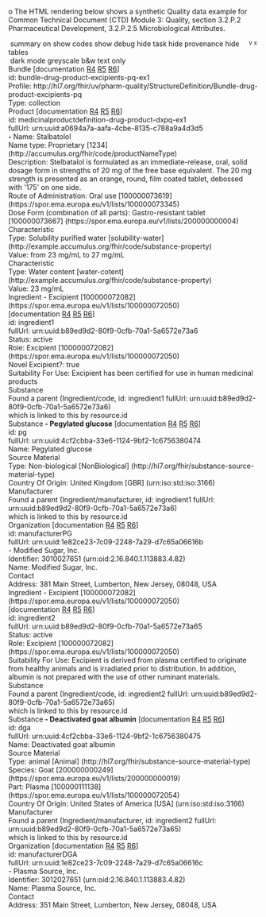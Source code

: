 o	The HTML rendering below shows a synthetic Quality data example for Common Technical Document (CTD) Module 3: Quality, section 3.2.P.2 Pharmaceutical Development, 3.2.P.2.5 Microbiological Attributes.

<html>
<body>
<div class="greyable">
<div class="controls remove"><span> </span><span class="button" onclick="toggleSummary(this)" title="summary view">summary on</span><span> </span><span class="button" onclick="toggleCodes(this)" title="details of code systems">show codes</span><span> </span><span class="button" onclick="toggleDebug(this)" title="extra technical info">show debug</span><span style="float:right; margin-right:3px;"><span class="buttonNoUnderlineHidden" onclick="toggleLowerControls(this)"><sup title="expand this"> v </sup></span><span class="buttonNoUnderline" onclick="toggleRemove(this)"><sup title="close this">x</sup></span></span><span> </span><span class="button" onclick="toggleRemoveTask(this)" title="details of tasks for changes">hide task</span><span> </span><span class="button" onclick="toggleRemoveProvenance(this)" title="details of provenance for changes">hide provenance</span><span> </span><span class="button" onclick="toggleRemoveTables(this)" title="tabular data">hide tables</span><br><span> </span><span class="button" onclick="toggleDarkMode(this)" title="darkened display">dark mode</span><span> </span><span class="button" onclick="toggleApplyGreyscale(this)" title="grey and white display">greyscale</span><span> </span><span class="button" onclick="toggleBlackAndWhite(this,false)" title="black and white display">b&amp;w</span><span> </span><span class="button" onclick="togglePlainMode(this);" title="plain text display">text only</span></div>
<div class="divBody">
<div style="position:relative" class="summaryUnit" ondblclick="summaryHandler(event)">
<div class="debugOffBorder">
<div class="bundleBorder">
<div class="debugOff">
<div class="bundle"><a class="plainLink"><span class="bold" title="Bundle (id: bundle-drug-product-excipients-pq-ex1)
Profile: http://hl7.org/fhir/uv/pharm-quality/StructureDefinition/Bundle-drug-product-excipients-pq 

<Bundle>
    <id value=&quot;bundle-drug-product-excipients-pq-ex1&quot;/>
    <meta>
        <profile value=&quot;http://hl7.org/fhir/uv/pharm-quality/StructureDefinition/Bundle-drug-product-excipients-pq&quot;/>
    </meta>
    <type value=&quot;collection&quot;/>
    <!-- MedicinalProductDefinition - the main resource in any product scenario -->
    <entry>
        <fullUrl value=&quot;urn:uuid:a0694a7a-aafa-4cbe-8135-c788a9a4d3d5&quot;/>
        <resource>
            <!-- Section 1.1 - DP Identification -->
            <MedicinalProductDefinition>
                <id value=&quot;medicinalproductdefinition-drug-product-dxpq-ex1&quot;/>
                <description value=&quot;Stelbatalol is formulated as an immediate-release, oral, solid dosage form in strengths of 20 mg of the free base equivalent. The 20 mg strength is presented as an orange, round, film coated tablet, debossed with '175' on one side.&quot;/>
                <combinedPharmaceuticalDoseForm>
                    <coding>
                        <system value=&quot;https://spor.ema.europa.eu/v1/lists/200000000004&quot;/>
                        <code value=&quot;100000073667&quot;/>
                        <display value=&quot;Gastro-resistant tablet&quot;/>
                    </coding>
                </combinedPharmaceuticalDoseForm>
                <route>
                    <coding>
                        <system value=&quot;https://spor.ema.europa.eu/v1/lists/100000073345&quot;/>
                        <code value=&quot;100000073619&quot;/>
                        <display value=&quot;Oral use&quot;/>
                    </coding>
                </route>
                <name>
                    <productName value=&quot;Stalbatolol&quot;/>
                    <type>
                        <coding>
                            <system value=&quot;http://accumulus.org/fhir/code/productNameType&quot;/>
                            <code value=&quot;1234&quot;/>
                            <display value=&quot;Proprietary&quot;/>
                        </coding>
                    </type>
                </name>
                <characteristic>
                    <extension url=&quot;http://hl7.org/fhir/uv/pharm-quality/StructureDefinition/Extension-substance-property-range-dxpq&quot;>
                        <valueRange>
                            <low>
                                <value value=&quot;23&quot;/>
                                <unit value=&quot;mg/mL&quot;/>
                            </low>
                            <high>
                                <value value=&quot;27&quot;/>
                                <unit value=&quot;mg/mL&quot;/>
                            </high>
                        </valueRange>
                    </extension>
                    <type>
                        <coding>
                            <system value=&quot;http://example.accumulus.org/fhir/code/substance-property&quot;/>
                            <code value=&quot;solubility-water&quot;/>
                            <display value=&quot;Solubility purified water&quot;/>
                        </coding>
                    </type>
                </characteristic>
                <characteristic>
                    <type>
                        <coding>
                            <system value=&quot;http://example.accumulus.org/fhir/code/substance-property&quot;/>
                            <code value=&quot;water-cotent&quot;/>
                            <display value=&quot;Water content&quot;/>
                        </coding>
                    </type>
                    <valueQuantity>
                        <value value=&quot;23&quot;/>
                        <unit value=&quot;mg/mL&quot;/>
                    </valueQuantity>
                </characteristic>
            </MedicinalProductDefinition>
        </resource>
    </entry>
    <entry>
        <fullUrl value=&quot;urn:uuid:1e82ce23-7c09-2248-7a29-d7c65a06616b&quot;/>
        <resource>
            <Organization>
                <id value=&quot;manufacturerPG&quot;/>
                <identifier>
                    <!-- FDA establishment identifier -->
                    <system value=&quot;urn:oid:2.16.840.1.113883.4.82&quot;/>
                    <value value=&quot;3010027651&quot;/>
                </identifier>
                <name value=&quot;Modified Sugar, Inc.&quot;/>
                <contact>
                    <address>
                        <line value=&quot;381 Main Street&quot;/>
                        <city value=&quot;Lumberton&quot;/>
                        <state value=&quot;New Jersey&quot;/>
                        <postalCode value=&quot;08048&quot;/>
                        <country value=&quot;USA&quot;/>
                    </address>
                </contact>
            </Organization>
        </resource>
    </entry>
    <entry>
        <fullUrl value=&quot;urn:uuid:1e82ce23-7c09-2248-7a29-d7c65a06616c&quot;/>
        <resource>
            <Organization>
                <id value=&quot;manufacturerDGA&quot;/>
                <identifier>
                    <!-- FDA establishment identifier -->
                    <system value=&quot;urn:oid:2.16.840.1.113883.4.82&quot;/>
                    <value value=&quot;3012027651&quot;/>
                </identifier>
                <name value=&quot;Plasma Source, Inc.&quot;/>
                <contact>
                    <address>
                        <line value=&quot;351 Main Street&quot;/>
                        <city value=&quot;Lumberton&quot;/>
                        <state value=&quot;New Jersey&quot;/>
                        <postalCode value=&quot;08048&quot;/>
                        <country value=&quot;USA&quot;/>
                    </address>
                </contact>
            </Organization>
        </resource>
    </entry>
    <entry>
        <fullUrl value=&quot;urn:uuid:b89ed9d2-80f9-0cfb-70a1-5a6572e73a6&quot;/>
        <resource>
            <Ingredient>
                <id value=&quot;ingredient1&quot;/>
                <extension url=&quot;http://hl7.org/fhir/uv/pharm-quality/StructureDefinition/Extension-novel-excipient-dxpq&quot;>
                    <valueBoolean value=&quot;true&quot;/>
                </extension>
                <extension url=&quot;http://accumulus.org/fhir/extension/suitabilityForUse&quot;>
                    <valueString value=&quot;Excipient has been certified for use in human medicinal products&quot;/>
                </extension>
                <status value=&quot;active&quot;/>
                <for>
                    <reference value=&quot;MedicinalProductDefinition/medicinalproductdefinition-drug-product-dxpq-ex1&quot;/>
                </for>
                <role>
                    <coding>
                        <system value=&quot;https://spor.ema.europa.eu/v1/lists/100000072050&quot;/>
                        <code value=&quot;100000072082&quot;/>
                        <display value=&quot;Excipient&quot;/>
                    </coding>
                </role>
                <manufacturer>
                    <manufacturer>
                        <reference value=&quot;Organization/manufacturerPG&quot;/>
                    </manufacturer>
                </manufacturer>
                <substance>
                    <code>
                        <reference>
                            <reference value=&quot;SubstanceDefinition/pg&quot;/>
                        </reference>
                    </code>
                </substance>
            </Ingredient>
        </resource>
    </entry>
    <!-- Section 2.1 - DP Composition - Product Component -->
    <entry>
        <fullUrl value=&quot;urn:uuid:4cf2cbba-33e6-1124-9bf2-1c6756380474&quot;/>
        <resource>
            <SubstanceDefinition>
                <id value=&quot;pg&quot;/>
                <name>
                    <name value=&quot;Pegylated glucose&quot;/>
                </name>
                <sourceMaterial>
                    <type>
                        <coding>
                            <system value=&quot;http://hl7.org/fhir/substance-source-material-type&quot;/>
                            <code value=&quot;NonBiological&quot;/>
                            <display value=&quot;Non-biological&quot;/>
                        </coding>
                    </type>
                    <countryOfOrigin>
                        <coding>
                            <system value=&quot;urn:iso:std:iso:3166&quot;/>
                            <code value=&quot;GBR&quot;/>
                            <display value=&quot;United Kingdom&quot;/>
                        </coding>
                    </countryOfOrigin>
                </sourceMaterial>
            </SubstanceDefinition>
        </resource>
    </entry>
    <entry>
        <fullUrl value=&quot;urn:uuid:b89ed9d2-80f9-0cfb-70a1-5a6572e73a65&quot;/>
        <resource>
            <Ingredient>
                <id value=&quot;ingredient2&quot;/>
                <extension url=&quot;http://accumulus.org/fhir/extension/suitabilityForUse&quot;>
                    <valueString value=&quot;Excipient is derived from plasma certified to originate from healthy animals and is irradiated prior to distribution.  In addition, albumin is not prepared with the use of other ruminant materials.&quot;/>
                </extension>
                <status value=&quot;active&quot;/>
                <for>
                    <reference value=&quot;MedicinalProductDefinition/medicinalproductdefinition-drug-product-dxpq-ex1&quot;/>
                </for>
                <role>
                    <coding>
                        <system value=&quot;https://spor.ema.europa.eu/v1/lists/100000072050&quot;/>
                        <code value=&quot;100000072082&quot;/>
                        <display value=&quot;Excipient&quot;/>
                    </coding>
                </role>
                <manufacturer>
                    <manufacturer>
                        <reference value=&quot;Organization/manufacturerDGA&quot;/>
                    </manufacturer>
                </manufacturer>
                <substance>
                    <code>
                        <reference>
                            <reference value=&quot;SubstanceDefinition/dga&quot;/>
                        </reference>
                    </code>
                </substance>
            </Ingredient>
        </resource>
    </entry>
    <entry>
        <fullUrl value=&quot;urn:uuid:4cf2cbba-33e6-1124-9bf2-1c6756380475&quot;/>
        <resource>
            <SubstanceDefinition>
                <id value=&quot;dga&quot;/>
                <name>
                    <name value=&quot;Deactivated goat albumin&quot;/>
                </name>
                <sourceMaterial>
                    <type>
                        <coding>
                            <system value=&quot;http://hl7.org/fhir/substance-source-material-type&quot;/>
                            <code value=&quot;Animal&quot;/>
                            <display value=&quot;animal&quot;/>
                        </coding>
                    </type>
                    <species>
                        <coding>
                            <system value=&quot;https://spor.ema.europa.eu/v1/lists/200000000019&quot;/>
                            <code value=&quot;200000000249&quot;/>
                            <display value=&quot;Goat&quot;/>
                        </coding>
                    </species>
                    <part>
                        <coding>
                            <system value=&quot;https://spor.ema.europa.eu/v1/lists/100000072054&quot;/>
                            <code value=&quot;100000111138&quot;/>
                            <display value=&quot;Plasma&quot;/>
                        </coding>
                    </part>
                    <countryOfOrigin>
                        <coding>
                            <system value=&quot;urn:iso:std:iso:3166&quot;/>
                            <code value=&quot;USA&quot;/>
                            <display value=&quot;United States of America&quot;/>
                        </coding>
                    </countryOfOrigin>
                </sourceMaterial>
            </SubstanceDefinition>
        </resource>
    </entry>" id="Bundle-bundle-drug-product-excipients-pq-ex1">Bundle</span></a><span class="debugOff"> [documentation <a target="_blank" href="http://hl7.org/fhir/R4/bundle.html#tt-uml">R4</a> <a target="_blank" href="http://hl7.org/fhir/bundle.html#tt-uml">R5</a> <a target="_blank" href="http://build.fhir.org/bundle.html#tt-uml">R6</a>]</span><div class="debugOff">id: bundle-drug-product-excipients-pq-ex1</div>
<div class="debugOff"></div>
<div class="debugOff"><span title="
<Bundle>
    <meta>
        <profile value=&quot;http://hl7.org/fhir/uv/pharm-quality/StructureDefinition/Bundle-drug-product-excipients-pq&quot;>">Profile: </span><span>http://hl7.org/fhir/uv/pharm-quality/StructureDefinition/Bundle-drug-product-excipients-pq</span></div>
<div><span title="
<Bundle>
    ...
    <type value=&quot;collection&quot;>">Type: </span><span><span>collection</span></span></div>
</div>
</div>
<div>
<div ondblclick="summaryHandler(event)" class="indent mpd summaryUnit"><a class="plainLink"><span class="bold" title="MedicinalProductDefinition (id: medicinalproductdefinition-drug-product-dxpq-ex1)(fullUrl: urn:uuid:a0694a7a-aafa-4cbe-8135-c788a9a4d3d5)

<Bundle>
    <entry>
        <resource>
            <MedicinalProductDefinition>
                <id value=&quot;medicinalproductdefinition-drug-product-dxpq-ex1&quot;/>
                <description value=&quot;Stelbatalol is formulated as an immediate-release, oral, solid dosage form in strengths of 20 mg of the free base equivalent. The 20 mg strength is presented as an orange, round, film coated tablet, debossed with '175' on one side.&quot;/>
                <combinedPharmaceuticalDoseForm>
                    <coding>
                        <system value=&quot;https://spor.ema.europa.eu/v1/lists/200000000004&quot;/>
                        <code value=&quot;100000073667&quot;/>
                        <display value=&quot;Gastro-resistant tablet&quot;/>
                    </coding>
                </combinedPharmaceuticalDoseForm>
                <route>
                    <coding>
                        <system value=&quot;https://spor.ema.europa.eu/v1/lists/100000073345&quot;/>
                        <code value=&quot;100000073619&quot;/>
                        <display value=&quot;Oral use&quot;/>
                    </coding>
                </route>
                <name>
                    <productName value=&quot;Stalbatolol&quot;/>
                    <type>
                        <coding>
                            <system value=&quot;http://accumulus.org/fhir/code/productNameType&quot;/>
                            <code value=&quot;1234&quot;/>
                            <display value=&quot;Proprietary&quot;/>
                        </coding>
                    </type>
                </name>
                <characteristic>
                    <extension url=&quot;http://hl7.org/fhir/uv/pharm-quality/StructureDefinition/Extension-substance-property-range-dxpq&quot;>
                        <valueRange>
                            <low>
                                <value value=&quot;23&quot;/>
                                <unit value=&quot;mg/mL&quot;/>
                            </low>
                            <high>
                                <value value=&quot;27&quot;/>
                                <unit value=&quot;mg/mL&quot;/>
                            </high>
                        </valueRange>
                    </extension>
                    <type>
                        <coding>
                            <system value=&quot;http://example.accumulus.org/fhir/code/substance-property&quot;/>
                            <code value=&quot;solubility-water&quot;/>
                            <display value=&quot;Solubility purified water&quot;/>
                        </coding>
                    </type>
                </characteristic>
                <characteristic>
                    <type>
                        <coding>
                            <system value=&quot;http://example.accumulus.org/fhir/code/substance-property&quot;/>
                            <code value=&quot;water-cotent&quot;/>
                            <display value=&quot;Water content&quot;/>
                        </coding>
                    </type>
                    <valueQuantity>
                        <value value=&quot;23&quot;/>
                        <unit value=&quot;mg/mL&quot;/>
                    </valueQuantity>
                </characteristic>" id="MedicinalProductDefinition-medicinalproductdefinition-drug-product-dxpq-ex1">Product</span></a><span class="summaryHiddenOff"><span class="debugOff"> [documentation <a target="_blank" href="http://hl7.org/fhir/R4/medicinalproductdefinition.html#tt-uml">R4</a> <a target="_blank" href="http://hl7.org/fhir/medicinalproductdefinition.html#tt-uml">R5</a> <a target="_blank" href="http://build.fhir.org/medicinalproductdefinition.html#tt-uml">R6</a>]</span><div class="debugOff">id: medicinalproductdefinition-drug-product-dxpq-ex1</div>
<div class="debugOff"> fullUrl: urn:uuid:a0694a7a-aafa-4cbe-8135-c788a9a4d3d5</div></span><div class="summaryHiddenOff"></div><span class="summaryShowsOff"><b> - </b></span><span title="
<Bundle>
    <entry>
        <resource>
            <MedicinalProductDefinition>
                ...
                <name>
                    <productName value=&quot;Stalbatolol&quot;/>
                    <type>
                        <coding>
                            <system value=&quot;http://accumulus.org/fhir/code/productNameType&quot;/>
                            <code value=&quot;1234&quot;/>
                            <display value=&quot;Proprietary&quot;/>
                        </coding>
                    </type>" class="bold"><span class="summaryHiddenOff">Name: </span><span>Stalbatolol</span></span><div class="summaryHiddenOff">
<div><span title="
<Bundle>
    <entry>
        <resource>
            <MedicinalProductDefinition>
                <name>
                    ...
                    <type>
                        <coding>
                            <system value=&quot;http://accumulus.org/fhir/code/productNameType&quot;/>
                            <code value=&quot;1234&quot;/>
                            <display value=&quot;Proprietary&quot;/>
                        </coding>">Name type: </span><span title="
<Bundle>
    <entry>
        <resource>
            <MedicinalProductDefinition>
                <name>
                    <type>
                        <coding>
                            <system value=&quot;http://accumulus.org/fhir/code/productNameType&quot;/>
                            <code value=&quot;1234&quot;/>
                            <display value=&quot;Proprietary&quot;/>">Proprietary<span class="greyOff"> [1234]</span><span class="greyOff"> (http://accumulus.org/fhir/code/productNameType)</span></span></div>
</div>
<div class="summaryHiddenOff">
<div><span title="
<Bundle>
    <entry>
        <resource>
            <MedicinalProductDefinition>
                ...
                <description value=&quot;Stelbatalol is formulated as an immediate-release, oral, solid dosage form in strengths of 20 mg of the free base equivalent. The 20 mg strength is presented as an orange, round, film coated tablet, debossed with '175' on one side.&quot;>">Description: </span><span>Stelbatalol is formulated as an immediate-release, oral, solid dosage form in strengths of 20 mg of the free base equivalent. The 20 mg strength is presented as an orange, round, film coated tablet, debossed with '175' on one side.</span></div>
<div><span title="
<Bundle>
    <entry>
        <resource>
            <MedicinalProductDefinition>
                ...
                <route>
                    <coding>
                        <system value=&quot;https://spor.ema.europa.eu/v1/lists/100000073345&quot;/>
                        <code value=&quot;100000073619&quot;/>
                        <display value=&quot;Oral use&quot;/>
                    </coding>">Route of Administration: </span><span title="
<Bundle>
    <entry>
        <resource>
            <MedicinalProductDefinition>
                <route>
                    <coding>
                        <system value=&quot;https://spor.ema.europa.eu/v1/lists/100000073345&quot;/>
                        <code value=&quot;100000073619&quot;/>
                        <display value=&quot;Oral use&quot;/>">Oral use<span class="greyOff"> [100000073619]</span><span class="greyOff"> (https://spor.ema.europa.eu/v1/lists/100000073345)</span></span></div>
<div><span title="
<Bundle>
    <entry>
        <resource>
            <MedicinalProductDefinition>
                ...
                <combinedPharmaceuticalDoseForm>
                    <coding>
                        <system value=&quot;https://spor.ema.europa.eu/v1/lists/200000000004&quot;/>
                        <code value=&quot;100000073667&quot;/>
                        <display value=&quot;Gastro-resistant tablet&quot;/>
                    </coding>">Dose Form (combination of all parts): </span><span title="
<Bundle>
    <entry>
        <resource>
            <MedicinalProductDefinition>
                <combinedPharmaceuticalDoseForm>
                    <coding>
                        <system value=&quot;https://spor.ema.europa.eu/v1/lists/200000000004&quot;/>
                        <code value=&quot;100000073667&quot;/>
                        <display value=&quot;Gastro-resistant tablet&quot;/>">Gastro-resistant tablet<span class="greyOff"> [100000073667]</span><span class="greyOff"> (https://spor.ema.europa.eu/v1/lists/200000000004)</span></span></div>
<div class="summaryHiddenOff">
<div class="indent mpdl2"><span title="
<Bundle>
    <entry>
        <resource>
            <MedicinalProductDefinition>
                ...
                <characteristic>
                    <extension url=&quot;http://hl7.org/fhir/uv/pharm-quality/StructureDefinition/Extension-substance-property-range-dxpq&quot;>
                        <valueRange>
                            <low>
                                <value value=&quot;23&quot;/>
                                <unit value=&quot;mg/mL&quot;/>
                            </low>
                            <high>
                                <value value=&quot;27&quot;/>
                                <unit value=&quot;mg/mL&quot;/>
                            </high>
                        </valueRange>
                    </extension>
                    <type>
                        <coding>
                            <system value=&quot;http://example.accumulus.org/fhir/code/substance-property&quot;/>
                            <code value=&quot;solubility-water&quot;/>
                            <display value=&quot;Solubility purified water&quot;/>
                        </coding>
                    </type>">Characteristic</span><div><span title="
<Bundle>
    <entry>
        <resource>
            <MedicinalProductDefinition>
                <characteristic>
                    ...
                    <type>
                        <coding>
                            <system value=&quot;http://example.accumulus.org/fhir/code/substance-property&quot;/>
                            <code value=&quot;solubility-water&quot;/>
                            <display value=&quot;Solubility purified water&quot;/>
                        </coding>">Type: <span title="
<Bundle>
    <entry>
        <resource>
            <MedicinalProductDefinition>
                <characteristic>
                    <type>
                        <coding>
                            <system value=&quot;http://example.accumulus.org/fhir/code/substance-property&quot;/>
                            <code value=&quot;solubility-water&quot;/>
                            <display value=&quot;Solubility purified water&quot;/>">Solubility purified water<span class="greyOff"> [solubility-water]</span><span class="greyOff"> (http://example.accumulus.org/fhir/code/substance-property)</span></span></span></div>
<div><span title="
<Bundle>
    <entry>
        <resource>
            <MedicinalProductDefinition>
                <characteristic>
                    <extension url=&quot;http://hl7.org/fhir/uv/pharm-quality/StructureDefinition/Extension-substance-property-range-dxpq&quot;>
                        <valueRange>
                            <low>
                                <value value=&quot;23&quot;/>
                                <unit value=&quot;mg/mL&quot;/>
                            </low>
                            <high>
                                <value value=&quot;27&quot;/>
                                <unit value=&quot;mg/mL&quot;/>
                            </high>">Value: from <span title="
<Bundle>
    <entry>
        <resource>
            <MedicinalProductDefinition>
                <characteristic>
                    <extension url=&quot;http://hl7.org/fhir/uv/pharm-quality/StructureDefinition/Extension-substance-property-range-dxpq&quot;>
                        <valueRange>
                            <low>
                                <value value=&quot;23&quot;/>
                                <unit value=&quot;mg/mL&quot;/>">23 mg/mL</span> to <span title="
<Bundle>
    <entry>
        <resource>
            <MedicinalProductDefinition>
                <characteristic>
                    <extension url=&quot;http://hl7.org/fhir/uv/pharm-quality/StructureDefinition/Extension-substance-property-range-dxpq&quot;>
                        <valueRange>
                            ...
                            <high>
                                <value value=&quot;27&quot;/>
                                <unit value=&quot;mg/mL&quot;/>">27 mg/mL</span></span></div>
</div>
</div>
<div class="summaryHiddenOff">
<div class="indent mpdl2"><span title="
<Bundle>
    <entry>
        <resource>
            <MedicinalProductDefinition>
                ...
                <characteristic>
                    <type>
                        <coding>
                            <system value=&quot;http://example.accumulus.org/fhir/code/substance-property&quot;/>
                            <code value=&quot;water-cotent&quot;/>
                            <display value=&quot;Water content&quot;/>
                        </coding>
                    </type>
                    <valueQuantity>
                        <value value=&quot;23&quot;/>
                        <unit value=&quot;mg/mL&quot;/>
                    </valueQuantity>">Characteristic</span><div><span title="
<Bundle>
    <entry>
        <resource>
            <MedicinalProductDefinition>
                <characteristic>
                    <type>
                        <coding>
                            <system value=&quot;http://example.accumulus.org/fhir/code/substance-property&quot;/>
                            <code value=&quot;water-cotent&quot;/>
                            <display value=&quot;Water content&quot;/>
                        </coding>">Type: <span title="
<Bundle>
    <entry>
        <resource>
            <MedicinalProductDefinition>
                <characteristic>
                    <type>
                        <coding>
                            <system value=&quot;http://example.accumulus.org/fhir/code/substance-property&quot;/>
                            <code value=&quot;water-cotent&quot;/>
                            <display value=&quot;Water content&quot;/>">Water content<span class="greyOff"> [water-cotent]</span><span class="greyOff"> (http://example.accumulus.org/fhir/code/substance-property)</span></span></span></div>
<div><span title="
<Bundle>
    <entry>
        <resource>
            <MedicinalProductDefinition>
                <characteristic>
                    ...
                    <valueQuantity>
                        <value value=&quot;23&quot;/>
                        <unit value=&quot;mg/mL&quot;/>">Value: <span title="
<Bundle>
    <entry>
        <resource>
            <MedicinalProductDefinition>
                <characteristic>
                    ...
                    <valueQuantity>
                        <value value=&quot;23&quot;/>
                        <unit value=&quot;mg/mL&quot;/>">23 mg/mL</span></span></div>
</div>
</div>
</div>
<div class="summaryHiddenOff"></div>
<div class="indent ing summaryUnit" ondblclick="summaryHandler(event)"><a class="plainLink"><span class="bold" title="Ingredient (id: ingredient1)(fullUrl: urn:uuid:b89ed9d2-80f9-0cfb-70a1-5a6572e73a6)

<Bundle>
    <entry>
        <resource>
            <Ingredient>
                <id value=&quot;ingredient1&quot;/>
                <extension url=&quot;http://hl7.org/fhir/uv/pharm-quality/StructureDefinition/Extension-novel-excipient-dxpq&quot;>
                    <valueBoolean value=&quot;true&quot;/>
                </extension>
                <extension url=&quot;http://accumulus.org/fhir/extension/suitabilityForUse&quot;>
                    <valueString value=&quot;Excipient has been certified for use in human medicinal products&quot;/>
                </extension>
                <status value=&quot;active&quot;/>
                <for>
                    <reference value=&quot;MedicinalProductDefinition/medicinalproductdefinition-drug-product-dxpq-ex1&quot;/>
                </for>
                <role>
                    <coding>
                        <system value=&quot;https://spor.ema.europa.eu/v1/lists/100000072050&quot;/>
                        <code value=&quot;100000072082&quot;/>
                        <display value=&quot;Excipient&quot;/>
                    </coding>
                </role>
                <manufacturer>
                    <manufacturer>
                        <reference value=&quot;Organization/manufacturerPG&quot;/>
                    </manufacturer>
                </manufacturer>
                <substance>
                    <code>
                        <reference>
                            <reference value=&quot;SubstanceDefinition/pg&quot;/>
                        </reference>
                    </code>
                </substance>" id="Ingredient-ingredient1">Ingredient</span></a><span class="summaryShowsOff"> - <span title="
<Bundle>
    <entry>
        <resource>
            <Ingredient>
                <role>
                    <coding>
                        <system value=&quot;https://spor.ema.europa.eu/v1/lists/100000072050&quot;/>
                        <code value=&quot;100000072082&quot;/>
                        <display value=&quot;Excipient&quot;/>">Excipient<span class="greyOff"> [100000072082]</span><span class="greyOff"> (https://spor.ema.europa.eu/v1/lists/100000072050)</span></span></span><div class="summaryHiddenOff"><span class="debugOff"> [documentation <a target="_blank" href="http://hl7.org/fhir/R4/ingredient.html#tt-uml">R4</a> <a target="_blank" href="http://hl7.org/fhir/ingredient.html#tt-uml">R5</a> <a target="_blank" href="http://build.fhir.org/ingredient.html#tt-uml">R6</a>]</span><div class="debugOff">id: ingredient1</div>
<div class="debugOff"> fullUrl: urn:uuid:b89ed9d2-80f9-0cfb-70a1-5a6572e73a6</div>
<div class="debugOff"><span title="
<Bundle>
    <entry>
        <resource>
            <Ingredient>
                ...
                <status value=&quot;active&quot;>">Status: </span><span>active</span></div>
<div><span title="
<Bundle>
    <entry>
        <resource>
            <Ingredient>
                ...
                <role>
                    <coding>
                        <system value=&quot;https://spor.ema.europa.eu/v1/lists/100000072050&quot;/>
                        <code value=&quot;100000072082&quot;/>
                        <display value=&quot;Excipient&quot;/>
                    </coding>">Role: </span><span title="
<Bundle>
    <entry>
        <resource>
            <Ingredient>
                <role>
                    <coding>
                        <system value=&quot;https://spor.ema.europa.eu/v1/lists/100000072050&quot;/>
                        <code value=&quot;100000072082&quot;/>
                        <display value=&quot;Excipient&quot;/>">Excipient<span class="greyOff"> [100000072082]</span><span class="greyOff"> (https://spor.ema.europa.eu/v1/lists/100000072050)</span></span></div>
</div>
<div class="summaryHiddenOff"><span title="
<Bundle>
    <entry>
        <resource>
            <Ingredient>
                ...
                <extension url=&quot;http://hl7.org/fhir/uv/pharm-quality/StructureDefinition/Extension-novel-excipient-dxpq&quot;>
                    <valueBoolean value=&quot;true&quot;/>">Novel Excipient?: </span><span>true</span></div>
<div class="summaryHiddenOff"><span title="
<Bundle>
    <entry>
        <resource>
            <Ingredient>
                ...
                <extension url=&quot;http://accumulus.org/fhir/extension/suitabilityForUse&quot;>
                    <valueString value=&quot;Excipient has been certified for use in human medicinal products&quot;/>">Suitability For Use: </span><span>Excipient has been certified for use in human medicinal products</span></div>
<div class="indent ingsub"><span title="
<Bundle>
    <entry>
        <resource>
            <Ingredient>
                ...
                <substance>
                    <code>
                        <reference>
                            <reference value=&quot;SubstanceDefinition/pg&quot;/>
                        </reference>
                    </code>">Substance</span><div class="indent sbd summaryUnit" ondblclick="summaryHandler(event)">
<div class="debugOff"><span>Found a parent (Ingredient/code, id: ingredient1 fullUrl: urn:uuid:b89ed9d2-80f9-0cfb-70a1-5a6572e73a6)<br>which is linked to this by resource.id</span></div><a class="plainLink"><span class="bold" title="SubstanceDefinition (id: pg)(fullUrl: urn:uuid:4cf2cbba-33e6-1124-9bf2-1c6756380474)

<Bundle>
    <entry>
        <resource>
            <SubstanceDefinition>
                <id value=&quot;pg&quot;/>
                <name>
                    <name value=&quot;Pegylated glucose&quot;/>
                </name>
                <sourceMaterial>
                    <type>
                        <coding>
                            <system value=&quot;http://hl7.org/fhir/substance-source-material-type&quot;/>
                            <code value=&quot;NonBiological&quot;/>
                            <display value=&quot;Non-biological&quot;/>
                        </coding>
                    </type>
                    <countryOfOrigin>
                        <coding>
                            <system value=&quot;urn:iso:std:iso:3166&quot;/>
                            <code value=&quot;GBR&quot;/>
                            <display value=&quot;United Kingdom&quot;/>
                        </coding>
                    </countryOfOrigin>
                </sourceMaterial>" id="SubstanceDefinition-pg">Substance</span></a><span class="summaryShowsOff"><b> - Pegylated glucose</b></span><span class="debugOff"> [documentation <a target="_blank" href="http://hl7.org/fhir/R4/substancedefinition.html#tt-uml">R4</a> <a target="_blank" href="http://hl7.org/fhir/substancedefinition.html#tt-uml">R5</a> <a target="_blank" href="http://build.fhir.org/substancedefinition.html#tt-uml">R6</a>]</span><div class="debugOff">id: pg</div>
<div class="debugOff"> fullUrl: urn:uuid:4cf2cbba-33e6-1124-9bf2-1c6756380474</div>
<div class="summaryHiddenOff">
<div class="indent sbddetails">
<div><span title="
<Bundle>
    <entry>
        <resource>
            <SubstanceDefinition>
                <name>
                    <name value=&quot;Pegylated glucose&quot;>">Name: </span><span><span>Pegylated glucose</span></span></div>
</div>
</div>
<div class="summaryHiddenOff"></div>
<div class="summaryHiddenOff"></div>
<div class="summaryHiddenOff">
<div class="summaryHiddenOff">
<div class="indent sbddetails2">
						Source Material
						<div><span title="
<Bundle>
    <entry>
        <resource>
            <SubstanceDefinition>
                <sourceMaterial>
                    <type>
                        <coding>
                            <system value=&quot;http://hl7.org/fhir/substance-source-material-type&quot;/>
                            <code value=&quot;NonBiological&quot;/>
                            <display value=&quot;Non-biological&quot;/>
                        </coding>">Type: </span><span><span title="
<Bundle>
    <entry>
        <resource>
            <SubstanceDefinition>
                <sourceMaterial>
                    <type>
                        <coding>
                            <system value=&quot;http://hl7.org/fhir/substance-source-material-type&quot;/>
                            <code value=&quot;NonBiological&quot;/>
                            <display value=&quot;Non-biological&quot;/>">Non-biological<span class="greyOff"> [NonBiological]</span><span class="greyOff"> (http://hl7.org/fhir/substance-source-material-type)</span></span></span></div>
<div><span title="
<Bundle>
    <entry>
        <resource>
            <SubstanceDefinition>
                <sourceMaterial>
                    ...
                    <countryOfOrigin>
                        <coding>
                            <system value=&quot;urn:iso:std:iso:3166&quot;/>
                            <code value=&quot;GBR&quot;/>
                            <display value=&quot;United Kingdom&quot;/>
                        </coding>">Country Of Origin: </span><span><span title="
<Bundle>
    <entry>
        <resource>
            <SubstanceDefinition>
                <sourceMaterial>
                    <countryOfOrigin>
                        <coding>
                            <system value=&quot;urn:iso:std:iso:3166&quot;/>
                            <code value=&quot;GBR&quot;/>
                            <display value=&quot;United Kingdom&quot;/>">United Kingdom<span class="greyOff"> [GBR]</span><span class="greyOff"> (urn:iso:std:iso:3166)</span></span></span></div>
</div>
</div>
</div>
<div class="summaryHiddenOff"></div>
<div class="summaryHiddenOff"></div>
</div>
<div class="summaryHiddenOff"></div>
</div>
<div class="summaryHiddenOff">
<div class="indent prr"><span title="
<Bundle>
    <entry>
        <resource>
            <Ingredient>
                <manufacturer>
                    <manufacturer>
                        <reference value=&quot;Organization/manufacturerPG&quot;/>">Manufacturer</span><div class="indent org summaryUnit" ondblclick="summaryHandler(event)">
<div class="debugOff"><span>Found a parent (Ingredient/manufacturer, id: ingredient1 fullUrl: urn:uuid:b89ed9d2-80f9-0cfb-70a1-5a6572e73a6)<br>which is linked to this by resource.id</span></div><a class="plainLink"><span class="bold" title="Organization (id: manufacturerPG)(fullUrl: urn:uuid:1e82ce23-7c09-2248-7a29-d7c65a06616b)

<Bundle>
    <entry>
        <resource>
            <Organization>
                <id value=&quot;manufacturerPG&quot;/>
                <identifier>
                    <!-- FDA establishment identifier -->
                    <system value=&quot;urn:oid:2.16.840.1.113883.4.82&quot;/>
                    <value value=&quot;3010027651&quot;/>
                </identifier>
                <name value=&quot;Modified Sugar, Inc.&quot;/>
                <contact>
                    <address>
                        <line value=&quot;381 Main Street&quot;/>
                        <city value=&quot;Lumberton&quot;/>
                        <state value=&quot;New Jersey&quot;/>
                        <postalCode value=&quot;08048&quot;/>
                        <country value=&quot;USA&quot;/>
                    </address>
                </contact>" id="Organization-manufacturerPG">Organization</span></a><span class="debugOff"> [documentation <a target="_blank" href="http://hl7.org/fhir/R4/organization.html#tt-uml">R4</a> <a target="_blank" href="http://hl7.org/fhir/organization.html#tt-uml">R5</a> <a target="_blank" href="http://build.fhir.org/organization.html#tt-uml">R6</a>]</span><div class="debugOff">id: manufacturerPG</div>
<div class="debugOff"> fullUrl: urn:uuid:1e82ce23-7c09-2248-7a29-d7c65a06616b</div><span class="summaryShowsOff"> - Modified Sugar, Inc.</span><div class="summaryHiddenOff">
<div><span title="
<Bundle>
    <entry>
        <resource>
            <Organization>
                ...
                <identifier>
                    <!-- FDA establishment identifier -->
                    <system value=&quot;urn:oid:2.16.840.1.113883.4.82&quot;/>
                    <value value=&quot;3010027651&quot;/>">Identifier: </span><span title="
<Bundle>
    <entry>
        <resource>
            <Organization>
                ...
                <identifier>
                    <!-- FDA establishment identifier -->
                    <system value=&quot;urn:oid:2.16.840.1.113883.4.82&quot;/>
                    <value value=&quot;3010027651&quot;/>">3010027651<span class="greyOff"> (urn:oid:2.16.840.1.113883.4.82)</span></span></div>
</div>
<div class="summaryHiddenOff">
<div><span title="
<Bundle>
    <entry>
        <resource>
            <Organization>
                ...
                <name value=&quot;Modified Sugar, Inc.&quot;>">Name: </span><span>Modified Sugar, Inc.</span></div>
<div class="indent org2">
					Contact
					<div><span title="
<Bundle>
    <entry>
        <resource>
            <Organization>
                <contact>
                    <address>
                        <line value=&quot;381 Main Street&quot;/>
                        <city value=&quot;Lumberton&quot;/>
                        <state value=&quot;New Jersey&quot;/>
                        <postalCode value=&quot;08048&quot;/>
                        <country value=&quot;USA&quot;/>">Address: </span><span title="
<Bundle>
    <entry>
        <resource>
            <Organization>
                <contact>
                    <address>
                        <line value=&quot;381 Main Street&quot;>">381 Main Street</span>, <span title="
<Bundle>
    <entry>
        <resource>
            <Organization>
                <contact>
                    <address>
                        ...
                        <city value=&quot;Lumberton&quot;>">Lumberton</span>, <span title="
<Bundle>
    <entry>
        <resource>
            <Organization>
                <contact>
                    <address>
                        ...
                        <state value=&quot;New Jersey&quot;>">New Jersey</span>, <span title="
<Bundle>
    <entry>
        <resource>
            <Organization>
                <contact>
                    <address>
                        ...
                        <postalCode value=&quot;08048&quot;>">08048</span>, <span title="
<Bundle>
    <entry>
        <resource>
            <Organization>
                <contact>
                    <address>
                        ...
                        <country value=&quot;USA&quot;>">USA</span></div>
</div>
</div>
</div>
</div>
</div>
</div>
<div class="indent ing summaryUnit" ondblclick="summaryHandler(event)"><a class="plainLink"><span class="bold" title="Ingredient (id: ingredient2)(fullUrl: urn:uuid:b89ed9d2-80f9-0cfb-70a1-5a6572e73a65)

<Bundle>
    <entry>
        <resource>
            <Ingredient>
                <id value=&quot;ingredient2&quot;/>
                <extension url=&quot;http://accumulus.org/fhir/extension/suitabilityForUse&quot;>
                    <valueString value=&quot;Excipient is derived from plasma certified to originate from healthy animals and is irradiated prior to distribution.  In addition, albumin is not prepared with the use of other ruminant materials.&quot;/>
                </extension>
                <status value=&quot;active&quot;/>
                <for>
                    <reference value=&quot;MedicinalProductDefinition/medicinalproductdefinition-drug-product-dxpq-ex1&quot;/>
                </for>
                <role>
                    <coding>
                        <system value=&quot;https://spor.ema.europa.eu/v1/lists/100000072050&quot;/>
                        <code value=&quot;100000072082&quot;/>
                        <display value=&quot;Excipient&quot;/>
                    </coding>
                </role>
                <manufacturer>
                    <manufacturer>
                        <reference value=&quot;Organization/manufacturerDGA&quot;/>
                    </manufacturer>
                </manufacturer>
                <substance>
                    <code>
                        <reference>
                            <reference value=&quot;SubstanceDefinition/dga&quot;/>
                        </reference>
                    </code>
                </substance>" id="Ingredient-ingredient2">Ingredient</span></a><span class="summaryShowsOff"> - <span title="
<Bundle>
    <entry>
        <resource>
            <Ingredient>
                <role>
                    <coding>
                        <system value=&quot;https://spor.ema.europa.eu/v1/lists/100000072050&quot;/>
                        <code value=&quot;100000072082&quot;/>
                        <display value=&quot;Excipient&quot;/>">Excipient<span class="greyOff"> [100000072082]</span><span class="greyOff"> (https://spor.ema.europa.eu/v1/lists/100000072050)</span></span></span><div class="summaryHiddenOff"><span class="debugOff"> [documentation <a target="_blank" href="http://hl7.org/fhir/R4/ingredient.html#tt-uml">R4</a> <a target="_blank" href="http://hl7.org/fhir/ingredient.html#tt-uml">R5</a> <a target="_blank" href="http://build.fhir.org/ingredient.html#tt-uml">R6</a>]</span><div class="debugOff">id: ingredient2</div>
<div class="debugOff"> fullUrl: urn:uuid:b89ed9d2-80f9-0cfb-70a1-5a6572e73a65</div>
<div class="debugOff"><span title="
<Bundle>
    <entry>
        <resource>
            <Ingredient>
                ...
                <status value=&quot;active&quot;>">Status: </span><span>active</span></div>
<div><span title="
<Bundle>
    <entry>
        <resource>
            <Ingredient>
                ...
                <role>
                    <coding>
                        <system value=&quot;https://spor.ema.europa.eu/v1/lists/100000072050&quot;/>
                        <code value=&quot;100000072082&quot;/>
                        <display value=&quot;Excipient&quot;/>
                    </coding>">Role: </span><span title="
<Bundle>
    <entry>
        <resource>
            <Ingredient>
                <role>
                    <coding>
                        <system value=&quot;https://spor.ema.europa.eu/v1/lists/100000072050&quot;/>
                        <code value=&quot;100000072082&quot;/>
                        <display value=&quot;Excipient&quot;/>">Excipient<span class="greyOff"> [100000072082]</span><span class="greyOff"> (https://spor.ema.europa.eu/v1/lists/100000072050)</span></span></div>
</div>
<div class="summaryHiddenOff"><span title="
<Bundle>
    <entry>
        <resource>
            <Ingredient>
                ...
                <extension url=&quot;http://accumulus.org/fhir/extension/suitabilityForUse&quot;>
                    <valueString value=&quot;Excipient is derived from plasma certified to originate from healthy animals and is irradiated prior to distribution.  In addition, albumin is not prepared with the use of other ruminant materials.&quot;/>">Suitability For Use: </span><span>Excipient is derived from plasma certified to originate from healthy animals and is irradiated prior to distribution.  In addition, albumin is not prepared with the use of other ruminant materials.</span></div>
<div class="indent ingsub"><span title="
<Bundle>
    <entry>
        <resource>
            <Ingredient>
                ...
                <substance>
                    <code>
                        <reference>
                            <reference value=&quot;SubstanceDefinition/dga&quot;/>
                        </reference>
                    </code>">Substance</span><div class="indent sbd summaryUnit" ondblclick="summaryHandler(event)">
<div class="debugOff"><span>Found a parent (Ingredient/code, id: ingredient2 fullUrl: urn:uuid:b89ed9d2-80f9-0cfb-70a1-5a6572e73a65)<br>which is linked to this by resource.id</span></div><a class="plainLink"><span class="bold" title="SubstanceDefinition (id: dga)(fullUrl: urn:uuid:4cf2cbba-33e6-1124-9bf2-1c6756380475)

<Bundle>
    <entry>
        <resource>
            <SubstanceDefinition>
                <id value=&quot;dga&quot;/>
                <name>
                    <name value=&quot;Deactivated goat albumin&quot;/>
                </name>
                <sourceMaterial>
                    <type>
                        <coding>
                            <system value=&quot;http://hl7.org/fhir/substance-source-material-type&quot;/>
                            <code value=&quot;Animal&quot;/>
                            <display value=&quot;animal&quot;/>
                        </coding>
                    </type>
                    <species>
                        <coding>
                            <system value=&quot;https://spor.ema.europa.eu/v1/lists/200000000019&quot;/>
                            <code value=&quot;200000000249&quot;/>
                            <display value=&quot;Goat&quot;/>
                        </coding>
                    </species>
                    <part>
                        <coding>
                            <system value=&quot;https://spor.ema.europa.eu/v1/lists/100000072054&quot;/>
                            <code value=&quot;100000111138&quot;/>
                            <display value=&quot;Plasma&quot;/>
                        </coding>
                    </part>
                    <countryOfOrigin>
                        <coding>
                            <system value=&quot;urn:iso:std:iso:3166&quot;/>
                            <code value=&quot;USA&quot;/>
                            <display value=&quot;United States of America&quot;/>
                        </coding>
                    </countryOfOrigin>
                </sourceMaterial>" id="SubstanceDefinition-dga">Substance</span></a><span class="summaryShowsOff"><b> - Deactivated goat albumin</b></span><span class="debugOff"> [documentation <a target="_blank" href="http://hl7.org/fhir/R4/substancedefinition.html#tt-uml">R4</a> <a target="_blank" href="http://hl7.org/fhir/substancedefinition.html#tt-uml">R5</a> <a target="_blank" href="http://build.fhir.org/substancedefinition.html#tt-uml">R6</a>]</span><div class="debugOff">id: dga</div>
<div class="debugOff"> fullUrl: urn:uuid:4cf2cbba-33e6-1124-9bf2-1c6756380475</div>
<div class="summaryHiddenOff">
<div class="indent sbddetails">
<div><span title="
<Bundle>
    <entry>
        <resource>
            <SubstanceDefinition>
                <name>
                    <name value=&quot;Deactivated goat albumin&quot;>">Name: </span><span><span>Deactivated goat albumin</span></span></div>
</div>
</div>
<div class="summaryHiddenOff"></div>
<div class="summaryHiddenOff"></div>
<div class="summaryHiddenOff">
<div class="summaryHiddenOff">
<div class="indent sbddetails2">
						Source Material
						<div><span title="
<Bundle>
    <entry>
        <resource>
            <SubstanceDefinition>
                <sourceMaterial>
                    <type>
                        <coding>
                            <system value=&quot;http://hl7.org/fhir/substance-source-material-type&quot;/>
                            <code value=&quot;Animal&quot;/>
                            <display value=&quot;animal&quot;/>
                        </coding>">Type: </span><span><span title="
<Bundle>
    <entry>
        <resource>
            <SubstanceDefinition>
                <sourceMaterial>
                    <type>
                        <coding>
                            <system value=&quot;http://hl7.org/fhir/substance-source-material-type&quot;/>
                            <code value=&quot;Animal&quot;/>
                            <display value=&quot;animal&quot;/>">animal<span class="greyOff"> [Animal]</span><span class="greyOff"> (http://hl7.org/fhir/substance-source-material-type)</span></span></span></div>
<div><span title="
<Bundle>
    <entry>
        <resource>
            <SubstanceDefinition>
                <sourceMaterial>
                    ...
                    <species>
                        <coding>
                            <system value=&quot;https://spor.ema.europa.eu/v1/lists/200000000019&quot;/>
                            <code value=&quot;200000000249&quot;/>
                            <display value=&quot;Goat&quot;/>
                        </coding>">Species: </span><span><span title="
<Bundle>
    <entry>
        <resource>
            <SubstanceDefinition>
                <sourceMaterial>
                    <species>
                        <coding>
                            <system value=&quot;https://spor.ema.europa.eu/v1/lists/200000000019&quot;/>
                            <code value=&quot;200000000249&quot;/>
                            <display value=&quot;Goat&quot;/>">Goat<span class="greyOff"> [200000000249]</span><span class="greyOff"> (https://spor.ema.europa.eu/v1/lists/200000000019)</span></span></span></div>
<div><span title="
<Bundle>
    <entry>
        <resource>
            <SubstanceDefinition>
                <sourceMaterial>
                    ...
                    <part>
                        <coding>
                            <system value=&quot;https://spor.ema.europa.eu/v1/lists/100000072054&quot;/>
                            <code value=&quot;100000111138&quot;/>
                            <display value=&quot;Plasma&quot;/>
                        </coding>">Part: </span><span><span title="
<Bundle>
    <entry>
        <resource>
            <SubstanceDefinition>
                <sourceMaterial>
                    <part>
                        <coding>
                            <system value=&quot;https://spor.ema.europa.eu/v1/lists/100000072054&quot;/>
                            <code value=&quot;100000111138&quot;/>
                            <display value=&quot;Plasma&quot;/>">Plasma<span class="greyOff"> [100000111138]</span><span class="greyOff"> (https://spor.ema.europa.eu/v1/lists/100000072054)</span></span></span></div>
<div><span title="
<Bundle>
    <entry>
        <resource>
            <SubstanceDefinition>
                <sourceMaterial>
                    ...
                    <countryOfOrigin>
                        <coding>
                            <system value=&quot;urn:iso:std:iso:3166&quot;/>
                            <code value=&quot;USA&quot;/>
                            <display value=&quot;United States of America&quot;/>
                        </coding>">Country Of Origin: </span><span><span title="
<Bundle>
    <entry>
        <resource>
            <SubstanceDefinition>
                <sourceMaterial>
                    <countryOfOrigin>
                        <coding>
                            <system value=&quot;urn:iso:std:iso:3166&quot;/>
                            <code value=&quot;USA&quot;/>
                            <display value=&quot;United States of America&quot;/>">United States of America<span class="greyOff"> [USA]</span><span class="greyOff"> (urn:iso:std:iso:3166)</span></span></span></div>
</div>
</div>
</div>
<div class="summaryHiddenOff"></div>
<div class="summaryHiddenOff"></div>
</div>
<div class="summaryHiddenOff"></div>
</div>
<div class="summaryHiddenOff">
<div class="indent prr"><span title="
<Bundle>
    <entry>
        <resource>
            <Ingredient>
                <manufacturer>
                    <manufacturer>
                        <reference value=&quot;Organization/manufacturerDGA&quot;/>">Manufacturer</span><div class="indent org summaryUnit" ondblclick="summaryHandler(event)">
<div class="debugOff"><span>Found a parent (Ingredient/manufacturer, id: ingredient2 fullUrl: urn:uuid:b89ed9d2-80f9-0cfb-70a1-5a6572e73a65)<br>which is linked to this by resource.id</span></div><a class="plainLink"><span class="bold" title="Organization (id: manufacturerDGA)(fullUrl: urn:uuid:1e82ce23-7c09-2248-7a29-d7c65a06616c)

<Bundle>
    <entry>
        <resource>
            <Organization>
                <id value=&quot;manufacturerDGA&quot;/>
                <identifier>
                    <!-- FDA establishment identifier -->
                    <system value=&quot;urn:oid:2.16.840.1.113883.4.82&quot;/>
                    <value value=&quot;3012027651&quot;/>
                </identifier>
                <name value=&quot;Plasma Source, Inc.&quot;/>
                <contact>
                    <address>
                        <line value=&quot;351 Main Street&quot;/>
                        <city value=&quot;Lumberton&quot;/>
                        <state value=&quot;New Jersey&quot;/>
                        <postalCode value=&quot;08048&quot;/>
                        <country value=&quot;USA&quot;/>
                    </address>
                </contact>" id="Organization-manufacturerDGA">Organization</span></a><span class="debugOff"> [documentation <a target="_blank" href="http://hl7.org/fhir/R4/organization.html#tt-uml">R4</a> <a target="_blank" href="http://hl7.org/fhir/organization.html#tt-uml">R5</a> <a target="_blank" href="http://build.fhir.org/organization.html#tt-uml">R6</a>]</span><div class="debugOff">id: manufacturerDGA</div>
<div class="debugOff"> fullUrl: urn:uuid:1e82ce23-7c09-2248-7a29-d7c65a06616c</div><span class="summaryShowsOff"> - Plasma Source, Inc.</span><div class="summaryHiddenOff">
<div><span title="
<Bundle>
    <entry>
        <resource>
            <Organization>
                ...
                <identifier>
                    <!-- FDA establishment identifier -->
                    <system value=&quot;urn:oid:2.16.840.1.113883.4.82&quot;/>
                    <value value=&quot;3012027651&quot;/>">Identifier: </span><span title="
<Bundle>
    <entry>
        <resource>
            <Organization>
                ...
                <identifier>
                    <!-- FDA establishment identifier -->
                    <system value=&quot;urn:oid:2.16.840.1.113883.4.82&quot;/>
                    <value value=&quot;3012027651&quot;/>">3012027651<span class="greyOff"> (urn:oid:2.16.840.1.113883.4.82)</span></span></div>
</div>
<div class="summaryHiddenOff">
<div><span title="
<Bundle>
    <entry>
        <resource>
            <Organization>
                ...
                <name value=&quot;Plasma Source, Inc.&quot;>">Name: </span><span>Plasma Source, Inc.</span></div>
<div class="indent org2">
					Contact
					<div><span title="
<Bundle>
    <entry>
        <resource>
            <Organization>
                <contact>
                    <address>
                        <line value=&quot;351 Main Street&quot;/>
                        <city value=&quot;Lumberton&quot;/>
                        <state value=&quot;New Jersey&quot;/>
                        <postalCode value=&quot;08048&quot;/>
                        <country value=&quot;USA&quot;/>">Address: </span><span title="
<Bundle>
    <entry>
        <resource>
            <Organization>
                <contact>
                    <address>
                        <line value=&quot;351 Main Street&quot;>">351 Main Street</span>, <span title="
<Bundle>
    <entry>
        <resource>
            <Organization>
                <contact>
                    <address>
                        ...
                        <city value=&quot;Lumberton&quot;>">Lumberton</span>, <span title="
<Bundle>
    <entry>
        <resource>
            <Organization>
                <contact>
                    <address>
                        ...
                        <state value=&quot;New Jersey&quot;>">New Jersey</span>, <span title="
<Bundle>
    <entry>
        <resource>
            <Organization>
                <contact>
                    <address>
                        ...
                        <postalCode value=&quot;08048&quot;>">08048</span>, <span title="
<Bundle>
    <entry>
        <resource>
            <Organization>
                <contact>
                    <address>
                        ...
                        <country value=&quot;USA&quot;>">USA</span></div>
</div>
</div>
</div>
</div>
</div>
</div>
<div class="summaryHiddenOff"></div>
<div></div>
</div>
</div>
</div>
</div>
</div>
<div class="debugOff"></div>
</div>
</div>
</body>
<style onLoad="resolveGlobalLinksThatCanBeLocal();">

@media all {

    /* consolas works better if text has to align but doesn't look so good.
       text size adjust gives better scaling on mobile devices, and also overrides default behaviour where
       only "full with" text gets scaled (so some divs do, and others dont) 150% looks ok on iPad Safari, but too big on iPad Chrome */
    .divBody { font:10pt 'Verdana'; margin-right:1.5em; margin-top:0.5em; -webkit-text-size-adjust:150%; }

    .indent {
        margin-left:1em; 	/* controls line to line indent */
        text-indent:-1em; 	/* moves text back to right, so that other parts of the div are still at the left */
        margin-right:1em;
        text-indent:0em;
        margin-right:0em;
        margin-top:0.2em;
        margin-bottom:-0.1em;
        padding-bottom:0.1em; /* at bottom of text */
        background-Color:#E6E0E1;
        border:2px solid white;
	    transform:translate(-2px, -2px);
	    border-radius: 5px;
	    visibility:visible; /* this is so that the outer border doesn't hide these */
    }
    .indent-no-border {
        margin-left:1em; 	/* controls line to line indent */
        text-indent:-1em; 	/* moves text back to right, so that other parts of the div are still at the left */
        margin-right:1em;
        text-indent:0em;
        margin-right:0em;
        margin-top:0.2em;
        margin-bottom:-0.1em;
        padding-bottom:0.1em; /* at bottom of text */
	    transform:translate(-2px, -2px);
		visibility:visible;
    }
	.bundle { background-Color: #e0dede }
    .bundleBorder {
        border:2px solid #cfcfcf;
	    border-radius: 5px;
	    margin: -1px;
        background-Color: #e0dede;
    }
    .visible { visibility:visible }

    .modifierExtension { font-weight:bold; color:red; }

    .white { background-Color:white }

    .pat { background-Color:#ffe699 }
    .patl2 { background-Color:#fae8b1 }
    .patl3 { background-Color:#fff1c7 }
    .patl4 { background-Color:#fff4d4 }
    
    .body { background-Color:#e3cd8a }
    .bodyl2 { background-Color:#e0cf99 }

    .comp { background-Color:#F5DEB3 }
    .compl2 { background-Color:#f5e4c4 }
    .compl3 { background-Color:#f5e8d0 }
    .compText { background-Color:#f5e8d0 }

    .mpd { background-Color:#ffe699 }
    .mpdl2 { background-Color:#fcebb6 }
    .mpdl3 { background-Color:#fcf0ca }

    .task { background-Color:#fcb568 }
    .task2 { background-Color:#ffd8ad }
    .task3 { background-Color:#ffdfbd }

    .proc { background-Color:#fcb568 }
    .procl2 { background-Color:#ffd8ad }
    .procl3 { background-Color:#ffdfbd }

    .prov { background-Color:#b4b4b4 }

    .cui { background-Color:#d9d2e9 }
    .cuidetails { background-Color:#e6e1f0 }

    .sbd,.hcs { background-Color:#affad5 }
    .sbddetails,.hcsl2 { background-Color:#c7fce2 }
    .sbddetails2,.hcsl3 { background-Color:#d4fae8 }
    .sbddetails3 { background-Color:#e3fcf0 }

    .apd { background-Color:#d5a6bd; word-wrap:break-all; }
    .apdl2 { background-Color:#e3c5d4; }
    .apdl3 { background-Color:#edd1df; }

    .allergy { background-Color:#d5a6bd; }
    .allergyl2 { background-Color:#d6bcc9; }
    .allergyl3 { background-Color:#d9cad1; }
    .allergyl4 { background-Color:#d9d4d6; }

    .adverseEvent { background-Color:#d6bcc9; }
    .adverseEventl2 { background-Color:#d9cad1; }
    .adverseEventl3 { background-Color:#d9d4d6; }

    .ppd { background-Color:#b6d7a8; width:70%; }
    .ppdl2, .ppdpackage { background-Color:#c2deb6 }
    .ppdl3, .ppdpackageitem { background-Color:#daf0d1 }
    .ppdl4  { background-Color:#e4f2df }

    .obs { background-Color:#b6d7a8; width:75%; }
    .obsl2 { background-Color:#c2deb6 }
    .obsl3 { background-Color:#d4ebca }

    .obsDef { background-Color:#93ad87; width:75%; }
    .obsDefl2 { background-Color:#a8c79b; }
    .obsDefl3 { background-Color:#b6d7a8; }

    .enc { background-Color:#d8f7a3 }
    .encl2 { background-Color: #e1fcb3 }
    .encl3 { background-Color:#e7ffbd }

    .prr { background-Color:#bfbfbf }
    .prrl2 { background-Color:#cfcfcf }
    
    .orgdark { background-Color:#bfbfbf }
    .file { background-Color:#bfbfbf }

    .pra { background-Color:#cfcfcf }
    .org { background-Color:#cfcfcf }
    .act { background-Color:#cfcfcf }
    .plan { background-Color:#cfcfcf }

    .imm { background-Color:#83bdd6 }
    .imml2 { background-Color: #98c5d9 }
    .imml3 { background-Color: #afcedb }

    .org2,.act2,.pral2,.planl2 { background-Color:#dfdfdf }
    .loc { background-Color:#dfdfdf }
    .org3,.act3,.planl3 { background-Color:#ededed }
	.org4,.act4,.planl4 { background-Color:#f2f2f2 }
	.org5 { background-Color:#f7f7f7 }

    .man {  background-Color:#a4c1f4 }
    .manl2 { background-Color:#c2d7fc }
    .manl3 { background-Color:#d9e7ff }
    .manl4 { background-Color:#e8f1ff }
    .manl5 { background-Color:#f5f9ff }

    .med {  background-Color:#a4c1f4 }
    .medl2 { background-Color:#b8cef5 }
    .medl3 { background-Color:#cedcf5 }
    .medl4 { background-Color:#dfe7f7 }

    .ing { background-Color:#f4cccc }
    .ingsub { background-Color:#f7d7d7 }
    .ingsubstr { background-Color:#fce3e3 }
    .ingrefsub { background-Color:#ffeded }

    .subd { background-Color:#b4a7d6 }
    .regauth { background-Color:#82e0dc }
    .regauthl2 { background-Color:#98ebe7 }
    .regauthcase { background-Color:#98ebe7 }
    .regauthcaseapp { background-Color:#aaf2ef }

    .medreq { background-Color:#82e0dc }
    .medreql2 { background-Color:#98ebe7 }

    .medstat { background-Color:#82e0dc }
    .medstatl2 { background-Color:#c2fffc }
    .medstatl3 { background-Color:#d4fffd }
    .medstatl4 { background-Color:#e8fcfc }
    .medstatl5 { background-Color:#f2fcfc }

    .serviceReq { background-Color:#c2fffc }
    .serviceReql2 { background-Color:#d4fffd }
    .serviceReql3 { background-Color:#e8fcfc }
    .serviceReql4 { background-Color:#f2fcfc }

	.cond { background-Color:#f4cccc }
    .condl2 { background-Color:#f5dcdc }
    .condl3 { background-Color:#f5e6e6 }

    .devd { background-Color:#b7b7b7 }
    .devdl2 { background-Color:#cfcfcf }
    .devdl3  { background-Color:#e3e3e3 }

    .flag { background-Color:#fffd8f }
    .flagl2 { background-Color:#fffda1 }
    .flagl3 { background-Color:#fcfbb6 }

    .consent { background-Color:#ffb68f }
    .consentl2 { background-Color:#fcc7ac }
    .consentl3 { background-Color: #ffd3bd }
    .consentl4 { background-Color: #ffe0d1 }

	.openButton { width: 12px;
					position: absolute;
        			top: 0px;
       				right: 2px;
       				color:white;
       				visibility:hidden }

 	div:has(div.summaryHidden) > span.openButton { visibility:visible }

	.noUnderline { text-decoration: none; color: inherit; }
	.noUnderline:hover { text-decoration: underline; color: revert; }

    .grey { color:dimgray  }
    .greyOff { color:dimgray; display:none  }
    .debug { color:#990000  }
    .debugOff { display:none }
    .debugBorder { visibility:visible }
    .debugOffBorder { visibility:hidden }

    .summaryHiddenOff { }
    .summaryHidden { display:none }
    .summaryShowsOff { display:none }
    .summaryShows { }

    .remove,.imageRemove,.commentRemove,.provenanceRemove,.taskRemove,.htmlTableRemove { }
    .removeOff,.imageRemoveOff,.commentRemoveOff,.provenanceRemoveOff,.taskRemoveOff,.htmlTableRemoveOff { display:none }

    .resetDebug { visibility:visible; }

	.controls { position: sticky;
				top:8px;
				float:right;
				clear:right;
				width:290px;
				overflow: hidden;
				height:18px;
				border: solid 1px grey;
				border-radius: 5px;
				margin-right: 23px;
				z-index:99;
				background-Color:#ffe699;
				font:10pt 'Verdana';
	}

	.image { position: sticky;
				top:8px;
				float:right;
				clear:right;
				border: solid 1px grey;
				border-radius: 5px;
				padding: 2px;
				z-index:99;
				margin-right: 23px;
				background-color:white;
				font:10pt 'Verdana';
	}

	.comment { position: sticky;
				top:8px;
				width:297.5px;
				border-radius: 5px;
				float:right;
				clear:right;
				border: solid 1px grey;
				z-index:99;
				margin-right: 23px;
				padding-left: 8px;
				background-color:white;
				font:10pt 'Verdana';
	}
	.instanceComment { text-decoration-line: underline;
					   text-decoration-style: dotted;
					   text-decoration-color: red; cursor: help; }

	.narrativeLink { text-decoration-line: underline;
					   text-decoration-style: dotted;
					   text-decoration-color: green; }
					   
    .bold { font-weight:bold; }
    .italic { font-style:italic; }

	.hand { cursor: pointer; }
    .button { text-decoration:underline; cursor: pointer; color:gray; }
    .buttonLabel { color:gray; }
    .buttonNoUnderline { cursor: pointer; color:gray; }
    .buttonNoUnderlineHidden { cursor: pointer; color:#ffe699; }
    .buttonNoUnderlineHidden:hover { color:gray; }

	sup { cursor: default; }
	.rotate-left { transform: rotate(-90deg) }

	.plainLink  { text-decoration: none; color: inherit; }
	.plainLink:visited { text-decoration: none; color: inherit; }

	.greyScale { -moz-filter:grayscale(100%);webkit-filter:grayscale(100%);filter:gray;filter:grayscale(100%) }
	
    .json-key { color:#000096 }
    .json-string { color:#994328 }
    .json-number { color:blue }
    .json-boolean { color:red }
    .json-null { color:green }
	
	th { background-color: #81BEF7; }
	td { padding: 3px; font:10pt 'Verdana'; }
	th { padding: 3px; font:10pt 'Verdana'; } /* seems to need setting explicitly, on site */

	.raised-border-td {
	  position: relative;
	}
	.raised-border-td::before {
	  content: "";
	  position: absolute;
	  top: -1px; /* Raise the border by 1px */
	  left: 0;
	  width: 100%;
	  border-top: 1px solid #000; /* 1px solid black border on the top */
	}
	
	table.rounded-corners {
	 	/* Change these properties */
	 	--border: 1px solid black;
	 	border-radius: 5px;
		font:10pt 'Verdana';
	
	 	/* Don't change these properties */
	 	border-spacing: 0;
	 	border-collapse: separate;
	 	border: var(--border);
	 	overflow: hidden;
	}
	table.white { background-color:white; }
	
	/* Apply a border to the right of all but the last column */
	table.rounded-corners th:not(:last-child),
	table.rounded-corners td:not(:last-child) {
	 border-right: var(--border);
	}
	
	/* Apply a border to the bottom of all but the last row */
	table.rounded-corners>thead>tr:not(:last-child)>th,
	table.rounded-corners>thead>tr:not(:last-child)>td,
	table.rounded-corners>tbody>tr:not(:last-child)>th,
	table.rounded-corners>tbody>tr:not(:last-child)>td,
	table.rounded-corners>tfoot>tr:not(:last-child)>th,
	table.rounded-corners>tfoot>tr:not(:last-child)>td,
	table.rounded-corners>tr:not(:last-child)>td,
	table.rounded-corners>tr:not(:last-child)>th,
	table.rounded-corners>thead:not(:last-child),
	table.rounded-corners>tbody:not(:last-child),
	table.rounded-corners>tfoot:not(:last-child) {
	 border-bottom: var(--border);
	}
	td.centred { text-align:center; }
}
	</style><SCRIPT><!--

		window.onload=function()
		{
			// first stop spans being clickable, so they can be double clicked to select text, without triggering summary mode
			var nodesSpan = document.querySelectorAll("span");
			for (var i=0; i < nodesSpan.length; i++) {
				var node = nodesSpan[i];
				node.ondblclick = function() { event.stopPropagation(); };
			}
			
			// add a hidden plus to anything that is a summary unit
			var nodes = document.querySelectorAll(".summaryUnit");
			for (var i=0; i < nodes.length; i++) {
				var node = nodes[i];
				var span = document.createElement('span');
            	span.textContent = '+';
            	span.title = 'This element is summarised - click to expand (or double-click the element background)';
            	span.className = 'openButton summaryUnit';
            	span.style.cursor = 'pointer';
            	node.prepend(span);
            	span.onclick = function() { summaryHandlerParent(event); };
			}

			// allow certain sections to load summarised
			var nodesIs = document.querySelectorAll(".initialSummary");
			for (var i=0; i < nodesIs.length; i++) {
				var node = nodesIs[i];
				toggleSummaryItem(node);
			}

		}

		function togglePlainMode(item)
		{
			toggleBlackAndWhite(item, true);
		}
		
		function toggleBlackAndWhite(item, plain = false)
		{
			handleBlackAndWhite(document.getElementsByClassName("greyable")[0]);
	
			var nodesTh = document.querySelectorAll("th"); // header from tabular mode
			for (var i=0; i < nodesTh.length; i++) {
				var node = nodesTh[i];
				if (getComputedStyle(node).backgroundColor == 'rgb(255, 255, 255)')
					node.style.backgroundColor = '#81BEF7'; // blue. should not be hard coded
				else
					node.style.backgroundColor = 'white';
			}

			// not clear why this is needed if have "greyable" above
			var nodes = document.getElementsByClassName("indent");
			for (var i=0; i < nodes.length; i++) {
				var node = nodes[i];
				if (getComputedStyle(node).borderColor == 'rgb(255, 255, 255)') // this will fail if another mode has changed it
				{
					if (plain!=true) // leave at white - so it disappears in effect
						node.style.borderColor = '#686868'; // grey
				}
				else
					node.style.borderColor = 'white';
			}
		}
		function handleBlackAndWhite(item)
		{
			var nodes = item.childNodes	;
			for (var i=0; i < nodes.length; i++) {
				var node = nodes[i];
			    if (node.nodeName.toLowerCase() == 'div')
			    {
					if (node.hasAttribute('oldStyle')) // undo b&w
					{
      					node.style.background = node.getAttribute('oldStyle');
						node.removeAttribute('oldStyle');
					}
					else
					{
						node.setAttribute('oldStyle', getComputedStyle(node).backgroundColor);
      					node.style.background = 'white';
					}
			     }
			     handleBlackAndWhite(node);
		     }
		}
		function toggleDarkMode(item)
		{
			var htmlElement = document.getElementsByTagName("html")[0];

			// make sure B&W mode isn't on because this messes up if it is (but the other way around does work)
			if (document.querySelectorAll('[oldStyle]').length!=0)
				return;

			var label = document.getElementById('renderTextLabel');
			var input = document.getElementById('renderInputfield');
			var inputPaste = document.getElementById('renderInputfieldPaste');
			//var renderLabel = document.getElementById('renderLabel'); // this is styled by the app, not here
			var img = document.getElementById('imgFhirLogo');
			var table = document.getElementById('tabularModeTable');

			// detect starting as white
			if ( getComputedStyle(htmlElement).backgroundColor == "rgba(0, 0, 0, 0)" ||   // what happens at first (strangely)
				 getComputedStyle(htmlElement).backgroundColor == "rgb(255, 255, 255)" || // what happens after we set to "black"
				 getComputedStyle(htmlElement).backgroundColor == "" ) 		
			{
				htmlElement.style.backgroundColor = 'black';
				if (label) label.style.color = 'gray';
				if (img) img.classList.add ('greyScale');
				if (input) input.style.backgroundColor = 'gray';
				if (inputPaste) inputPaste.style.backgroundColor = 'gray';
				if (table) {
					table.style.color = 'gray';
					table.style.borderColor = 'gray';
					var td = table.getElementsByTagName("td");
			  		for (i = 0; i < td.length; i++)
					    td[i].style.borderColor = "gray";
				}
			}
			else
			{
				htmlElement.style.backgroundColor = 'white';
				if (label) label.style.color = 'black';
				//if (renderLabel) renderLabel.style.color = 'black';
				if (input) input.style.backgroundColor = 'white';
				if (inputPaste) inputPaste.style.backgroundColor = 'white';
				if (img) img.classList.remove ('greyScale');
				if (table) {
					table.style.color = 'black';
					table.style.borderColor = 'black';
					var td = table.getElementsByTagName("td");
			  		for (i = 0; i < td.length; i++)
					    td[i].style.borderColor = "black";
				}
			}
			// tried using a brightness filter but it doesn't work, because it must change text etc too.

			var nodes = document.querySelectorAll('.indent, .bundle, .bundleBorder, .controls, .renderInputfield');
			for (var i=0; i < nodes.length; i++)
			{
				var node = nodes[i];
				if (node.hasAttribute('oldBrightColour')) // undo dark mode
				{
    				node.style.backgroundColor = node.getAttribute('oldBrightColour');
					node.removeAttribute('oldBrightColour');
    				node.style.borderColor = node.getAttribute('oldBrightBorder');
					node.removeAttribute('oldBrightBorder');
				}
				else
				{
					var colourRGB = getComputedStyle(node).backgroundColor; // but some browsers may not give it as RGB?
					var borderRGB = getComputedStyle(node).borderColor;
					var darkerColour = lightenDarkenColor(rgb2hex(colourRGB), -50);
					var darkerBorder = lightenDarkenColor(rgb2hex(borderRGB), -50);
					node.setAttribute('oldBrightColour', colourRGB);
					node.setAttribute('oldBrightBorder', borderRGB);
					node.style.backgroundColor = darkerColour;
					node.style.borderColor = darkerBorder;
				}
			}
			var textXMLnodes = document.querySelectorAll('.text');
			for (var i=0; i < textXMLnodes.length; i++)
			{
				var node = textXMLnodes[i];
				if (node.hasAttribute('oldDarkText')) // undo dark mode
				{
    				node.style.color = node.getAttribute('oldDarkText');
					node.removeAttribute('oldDarkText');
				}
				else
				{
					var colourRGB = getComputedStyle(node).color; // but some browsers may not give it as RGB?
					var lighterColour = 'grey';
					node.setAttribute('oldDarkText', colourRGB);
					node.style.color = lighterColour;
				}
			}
		}

		function rgb2hex(rgb)
		{
		    if (/^#[0-9A-F]{6}$/i.test(rgb)) return rgb;
		
		    rgb = rgb.match(/^rgb\((\d+),\s*(\d+),\s*(\d+)\)$/);
		    function hex(x) {
		        return ("0" + parseInt(x).toString(16)).slice(-2);
		    }
		    return "#" + hex(rgb[1]) + hex(rgb[2]) + hex(rgb[3]);
		}

		function lightenDarkenColor(col,amt) {
		    var usePound = false;
		    if ( col[0] == "#" ) {
		        col = col.slice(1);
		        usePound = true;
		    }
		
		    var num = parseInt(col,16);
		
		    var r = (num >> 16) + amt;
		
		    if ( r > 255 ) r = 255;
		    else if  (r < 0) r = 0;
		
		    var b = ((num >> 8) & 0x00FF) + amt;
		
		    if ( b > 255 ) b = 255;
		    else if  (b < 0) b = 0;
		
		    var g = (num & 0x0000FF) + amt;
		
		    if ( g > 255 ) g = 255;
		    else if  ( g < 0 ) g = 0;
		
		    return (usePound?"#":"") + (g | (b << 8) | (r << 16)).toString(16);
		}

		function resolveGlobalLinksThatCanBeLocal()
		{
			var nodes = document.querySelectorAll('.external-link');
			for (var i=0; i < nodes.length; i++) {
				var node = nodes[i];
				var href = node.href;
   				var urlPath = href.split('?url=').pop();
   				if (urlPath != href) {
   					var localId = node.getAttribute("localLink");
	   				var localElement = document.getElementById(localId);
	   				if (localElement) { 	   					// replace global href with local one if it exists (doesn't check if it is a true global link)
	   					node.href= '#' + localId;
	   					node.removeAttribute("localLink");
	   					node.removeAttribute("class"); // remove the external-link class
	   					node.title = node.title.replace(" (via server)"," (in page)");
	   				}
			   	 }
    			}
		}

		function toggleSummary(item)
		{
			toggleSummaryItem(document);
			
			if (item.innerHTML=='summary off')
				item.innerHTML='summary on';
			else
				item.innerHTML='summary off';
		}

		function toggleSummaryItem(item)
		{
			var els = item.querySelectorAll('.summaryHiddenOff');

			for (i = 0; i < els.length; i++) {
   		 		els[i].className = 'summaryHiddenTemp';
			}
			els = item.querySelectorAll('.summaryHidden'), i;
			for (i = 0; i < els.length; i++) {
   		 		els[i].className = 'summaryHiddenOff';
			}
			els = item.querySelectorAll('.summaryHiddenTemp'), i;
			for (i = 0; i < els.length; i++) {
   		 		els[i].className = 'summaryHidden';
			}
			var els = item.querySelectorAll('.summaryShowsOff'), i;
			for (i = 0; i < els.length; i++) {
   		 		els[i].className = 'summaryShowsTemp';
			}
			els = item.querySelectorAll('.summaryShows'), i;
			for (i = 0; i < els.length; i++) {
   		 		els[i].className = 'summaryShowsOff';
			}
			els = item.querySelectorAll('.summaryShowsTemp'), i;
			for (i = 0; i < els.length; i++) {
   		 		els[i].className = 'summaryShows';
			}
		}

		function toggleCodes(item)
		{
			var els = document.querySelectorAll('.greyOff'), i;
			for (i = 0; i < els.length; i++) {
   		 		els[i].className = 'greyTemp';
			}
			els = document.querySelectorAll('.grey'), i;
			for (i = 0; i < els.length; i++) {
   		 		els[i].className = 'greyOff';
			}
			els = document.querySelectorAll('.greyTemp'), i;
			for (i = 0; i < els.length; i++) {
   		 		els[i].className = 'grey';
			}
			if (item.innerHTML=='hide codes')
				item.innerHTML='show codes';
			else
				item.innerHTML='hide codes';
		}
		function toggleDebug(item)
		{
			var els = document.querySelectorAll('.debugOff'), i;
			for (i = 0; i < els.length; i++) {
   		 		els[i].className = 'debugTemp';
			}
			els = document.querySelectorAll('.debug'), i;
			for (i = 0; i < els.length; i++) {
   		 		els[i].className = 'debugOff';
			}
			els = document.querySelectorAll('.debugTemp'), i;
			for (i = 0; i < els.length; i++) {
   		 		els[i].className = 'debug';
			}

			els = document.querySelectorAll('.debugOffBorder'), i;
			for (i = 0; i < els.length; i++) {
   		 		els[i].className = 'debugTemp';
			}
			els = document.querySelectorAll('.debugBorder'), i;
			for (i = 0; i < els.length; i++) {
   		 		els[i].className = 'debugOffBorder';
			}
			els = document.querySelectorAll('.debugTemp'), i;
			for (i = 0; i < els.length; i++) {
   		 		els[i].className = 'debugBorder';
			}

			if (item.innerHTML=='hide debug')
				item.innerHTML='show debug';
			else
				item.innerHTML='hide debug';
		}
		function debugIsActive()
		{
			if (document.getElementsByClassName('debug')[0])
				return true;
			else
				return false;
		}
		function summaryIsActive()
		{
			if (document.getElementsByClassName('summaryHidden')[0])
				return true;
			else
				return false;
		}
		function codeViewIsActive()
		{
			if (document.getElementsByClassName('grey')[0])
				return true;
			else
				return false;
		}

		function toggleRemove(item)
		{
			var els = document.querySelectorAll('.removeOff'), i;
			for (i = 0; i < els.length; i++) {
   		 		els[i].className = 'removeTemp';
			}
			els = document.querySelectorAll('.remove'), i;
			for (i = 0; i < els.length; i++) {
   		 		els[i].className = 'removeOff';
			}
			els = document.querySelectorAll('.removeTemp'), i;
			for (i = 0; i < els.length; i++) {
   		 		els[i].className = 'remove';
			}
		}
		function toggleRemoveProvenance(item)
		{
			toggleRemoveStyle('provenance');
			if (item.innerHTML=='hide provenance')
				item.innerHTML='show provenance';
			else
				item.innerHTML='hide provenance';
		}
		function toggleRemoveTask(item)
		{
			toggleRemoveStyle('task');
			if (item.innerHTML=='hide task')
				item.innerHTML='show task';
			else
				item.innerHTML='hide task';
		}
		function toggleRemoveTables(item)
		{
			toggleRemoveStyle('htmlTable');
			if (item.innerHTML=='hide tables')
				item.innerHTML='show tables';
			else
				item.innerHTML='hide tables';
		}
		function toggleApplyGreyscale(item)
		{
			var element = document.getElementsByClassName("greyable")[0];
			if (element.style.cssText.includes("grayscale"))
				element.style.cssText = "";
			else
				element.style.cssText = "-moz-filter:grayscale(100%);webkit-filter:grayscale(100%);filter:gray;filter:grayscale(100%)";
		}
		function toggleRemoveImage(item)
		{
			toggleRemoveStyle('image');
		}
		function toggleRemoveComment(item)
		{
			toggleRemoveStyle('comment');
		}
		function toggleRemoveStyle(style)
		{
			var els = document.querySelectorAll('.'+style+'RemoveOff'), i;
			for (i = 0; i < els.length; i++) {
   		 		els[i].className = style+'RemoveTemp';
			}
			els = document.querySelectorAll('.'+style+'Remove'), i;
			for (i = 0; i < els.length; i++) {
   		 		els[i].className = style+'RemoveOff';
			}
			els = document.querySelectorAll('.'+style+'RemoveTemp'), i;
			for (i = 0; i < els.length; i++) {
   		 		els[i].className = style+'Remove';
			}
		}
		function toggleLowerControls(item)
		{
			var elements = document.getElementsByClassName("controls"); // because span is clicked, not the "item"
			if (item.textContent.includes('v') && (elements[0].style.height === ''||elements[0].style.height == "18px"))
			{
				//item.innerHTML = "<sup title='shrink this''>v</sup>";
		 		//elements[0].style.height = "36px";
		 		elements[0].style.height = "54px";
			}
			else
			{
				//item.innerHTML = "<sup title='expand this'>v&nbsp;</sup>";
		 		elements[0].style.height = "18px";
			}
		}

		function summaryHandler(event)
		{
			summaryHandlerCore(event,event.target);		
   		}
		function summaryHandlerParent(event)
		{
			summaryHandlerCore(event,event.target.parentElement);
		}
		function summaryHandlerCore(event,itemToUse)
		{
			// start from parent-or-self that has "summaryUnit" class
			if (itemToUse.classList.contains('summaryUnit')==false)
				itemToUse = findAncestor(event.target,'summaryUnit');
			toggleSummaryItem (itemToUse);
		    event.cancelBubble = true;
		    if (event.stopPropagation) event.stopPropagation();
		}
		function findAncestor (el, cls)
		{
		    while ((el = el.parentElement) && !el.classList.contains(cls));
		    return el;
		}

      --></SCRIPT><!--
		(Thanks for reading this far - Rik :-)
		Status information:
		First resource in bundle:MedicinalProductDefinition
		Single resource bundle:false
		Single resource bundle Not Patient Or Bundle:false
		Single resource Not Patient:false
		Patient document:false
		General Bundle:false
		Not patient related:true
		=>Patient Centric Mode:false
		SubstanceDef Centric Mode:false
		Assumed profile:--></html>
